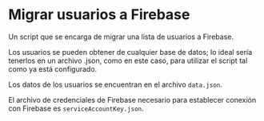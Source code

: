 # Migrar usuarios a Firebase

Un script que se encarga de migrar una lista de usuarios a Firebase.

Los usuarios se pueden obtener de cualquier base de datos; lo ideal sería tenerlos en un archivo .json, como en este
caso, para utilizar el script tal como ya está configurado.

Los datos de los usuarios se encuentran en el archivo `data.json`.

El archivo de credenciales de Firebase necesario para establecer conexión con Firebase es `serviceAccountKey.json`.
